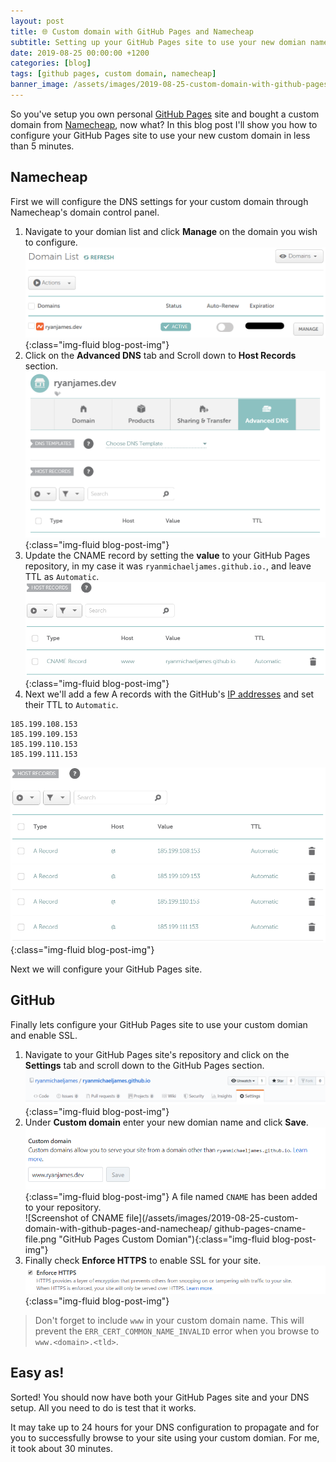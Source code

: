 ```yaml
---
layout: post
title: 🌐 Custom domain with GitHub Pages and Namecheap
subtitle: Setting up your GitHub Pages site to use your new domian name you bought from Namecheap
date: 2019-08-25 00:00:00 +1200
categories: [blog]
tags: [github pages, custom domain, namecheap]
banner_image: /assets/images/2019-08-25-custom-domain-with-github-pages-and-namecheap/banner.png
---
```


So you've setup you own personal [GitHub Pages](https://pages.github.com) site and bought a custom domain from [Namecheap](https://www.namecheap.com), now what? In this blog post I'll show you how to configure your GitHub Pages site to use your new custom domain in less than 5 minutes.

## Namecheap
First we will configure the DNS settings for your custom domain through Namecheap's domain control panel.

1. Navigate to your domian list and click **Manage** on the domain you wish to configure.  
![Screenshot of the Namecheap domain list](/assets/images/2019-08-25-custom-domain-with-github-pages-and-namecheap/namecheap-domian-list.png "Namecheap domian list"){:class="img-fluid blog-post-img"}
2. Click on the **Advanced DNS** tab and Scroll down to **Host Records** section.  
![Screenshot of the Namecheap DNS control panel](/assets/images/2019-08-25-custom-domain-with-github-pages-and-namecheap/namecheap-advanced-dns.png "Namecheap Advanced DNS"){:class="img-fluid blog-post-img"}
4. Update the CNAME record by setting the **value** to your GitHub Pages repository, in my case it was `ryanmichaeljames.github.io.`, and leave TTL as `Automatic`.  
![Screenshot of the CNAME record](/assets/images/2019-08-25-custom-domain-with-github-pages-and-namecheap/namecheap-cname-record.png "Namecheap CNAME Record"){:class="img-fluid blog-post-img"}
5. Next we'll add a few A records with the GitHub's [IP addresses](https://help.github.com/en/articles/setting-up-an-apex-domain#configuring-a-records-with-your-dns-provider) and set their TTL to `Automatic`.  
```
185.199.108.153
185.199.109.153
185.199.110.153
185.199.111.153
```
![Screenshot of the A records](/assets/images/2019-08-25-custom-domain-with-github-pages-and-namecheap/namecheap-a-records.png "Namecheap A Records"){:class="img-fluid blog-post-img"}

Next we will configure your GitHub Pages site.

## GitHub

Finally lets configure your GitHub Pages site to use your custom domian and enable SSL.

1. Navigate to your GitHub Pages site's repository and click on the **Settings** tab and scroll down to the GitHub Pages section.  
![Screenshot of the GitHub settings tab.](/assets/images/2019-08-25-custom-domain-with-github-pages-and-namecheap/github-pages-settings.png "GitHub Pages Settings"){:class="img-fluid blog-post-img"}
3. Under **Custom domain** enter your new domian name and click **Save**.  
![Screenshot of the GitHub Pages custom domain field](/assets/images/2019-08-25-custom-domain-with-github-pages-and-namecheap/github-pages-custom-domian.png "GitHub Pages Custom Domian"){:class="img-fluid blog-post-img"}
A file named `CNAME` has been added to your repository.  
![Screenshot of CNAME file](/assets/images/2019-08-25-custom-domain-with-github-pages-and-namecheap/
github-pages-cname-file.png "GitHub Pages Custom Domian"){:class="img-fluid blog-post-img"}
5. Finally check **Enforce HTTPS** to enable SSL for your site.  
![Screenshot of the GitHub Pages enforce HTTPs field](/assets/images/2019-08-25-custom-domain-with-github-pages-and-namecheap/github-pages-enforce-https.png "GitHub Pages Custom Domian"){:class="img-fluid blog-post-img"}


> Don't forget to include `www` in your custom domain name. This will prevent the  `ERR_CERT_COMMON_NAME_INVALID` error when you browse to `www.<domain>.<tld>`.

## Easy as!

Sorted! You should now have both your GitHub Pages site and your DNS setup. All you need to do is test that it works.

It may take up to 24 hours for your DNS configuration to propagate and for you to successfully browse to your site using your custom domian. For me, it took about 30 minutes.